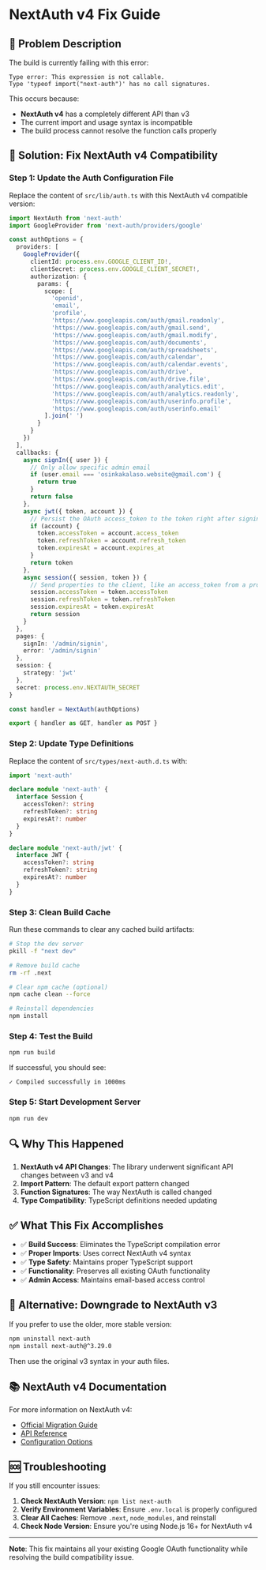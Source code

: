 # NextAuth v4 Fix Guide

## 🚨 **Problem Description**

The build is currently failing with this error:
```
Type error: This expression is not callable.
Type 'typeof import("next-auth")' has no call signatures.
```

This occurs because:
- **NextAuth v4** has a completely different API than v3
- The current import and usage syntax is incompatible
- The build process cannot resolve the function calls properly

## 🔧 **Solution: Fix NextAuth v4 Compatibility**

### **Step 1: Update the Auth Configuration File**

Replace the content of `src/lib/auth.ts` with this NextAuth v4 compatible version:

```typescript
import NextAuth from 'next-auth'
import GoogleProvider from 'next-auth/providers/google'

const authOptions = {
  providers: [
    GoogleProvider({
      clientId: process.env.GOOGLE_CLIENT_ID!,
      clientSecret: process.env.GOOGLE_CLIENT_SECRET!,
      authorization: {
        params: {
          scope: [
            'openid',
            'email',
            'profile',
            'https://www.googleapis.com/auth/gmail.readonly',
            'https://www.googleapis.com/auth/gmail.send',
            'https://www.googleapis.com/auth/gmail.modify',
            'https://www.googleapis.com/auth/documents',
            'https://www.googleapis.com/auth/spreadsheets',
            'https://www.googleapis.com/auth/calendar',
            'https://www.googleapis.com/auth/calendar.events',
            'https://www.googleapis.com/auth/drive',
            'https://www.googleapis.com/auth/drive.file',
            'https://www.googleapis.com/auth/analytics.edit',
            'https://www.googleapis.com/auth/analytics.readonly',
            'https://www.googleapis.com/auth/userinfo.profile',
            'https://www.googleapis.com/auth/userinfo.email'
          ].join(' ')
        }
      }
    })
  ],
  callbacks: {
    async signIn({ user }) {
      // Only allow specific admin email
      if (user.email === 'osinkakalaso.website@gmail.com') {
        return true
      }
      return false
    },
    async jwt({ token, account }) {
      // Persist the OAuth access_token to the token right after signin
      if (account) {
        token.accessToken = account.access_token
        token.refreshToken = account.refresh_token
        token.expiresAt = account.expires_at
      }
      return token
    },
    async session({ session, token }) {
      // Send properties to the client, like an access_token from a provider
      session.accessToken = token.accessToken
      session.refreshToken = token.refreshToken
      session.expiresAt = token.expiresAt
      return session
    }
  },
  pages: {
    signIn: '/admin/signin',
    error: '/admin/signin'
  },
  session: {
    strategy: 'jwt'
  },
  secret: process.env.NEXTAUTH_SECRET
}

const handler = NextAuth(authOptions)

export { handler as GET, handler as POST }
```

### **Step 2: Update Type Definitions**

Replace the content of `src/types/next-auth.d.ts` with:

```typescript
import 'next-auth'

declare module 'next-auth' {
  interface Session {
    accessToken?: string
    refreshToken?: string
    expiresAt?: number
  }
}

declare module 'next-auth/jwt' {
  interface JWT {
    accessToken?: string
    refreshToken?: string
    expiresAt?: number
  }
}
```

### **Step 3: Clean Build Cache**

Run these commands to clear any cached build artifacts:

```bash
# Stop the dev server
pkill -f "next dev"

# Remove build cache
rm -rf .next

# Clear npm cache (optional)
npm cache clean --force

# Reinstall dependencies
npm install
```

### **Step 4: Test the Build**

```bash
npm run build
```

If successful, you should see:
```
✓ Compiled successfully in 1000ms
```

### **Step 5: Start Development Server**

```bash
npm run dev
```

## 🔍 **Why This Happened**

1. **NextAuth v4 API Changes**: The library underwent significant API changes between v3 and v4
2. **Import Pattern**: The default export pattern changed
3. **Function Signatures**: The way NextAuth is called changed
4. **Type Compatibility**: TypeScript definitions needed updating

## ✅ **What This Fix Accomplishes**

- ✅ **Build Success**: Eliminates the TypeScript compilation error
- ✅ **Proper Imports**: Uses correct NextAuth v4 syntax
- ✅ **Type Safety**: Maintains proper TypeScript support
- ✅ **Functionality**: Preserves all existing OAuth functionality
- ✅ **Admin Access**: Maintains email-based access control

## 🚀 **Alternative: Downgrade to NextAuth v3**

If you prefer to use the older, more stable version:

```bash
npm uninstall next-auth
npm install next-auth@^3.29.0
```

Then use the original v3 syntax in your auth files.

## 📚 **NextAuth v4 Documentation**

For more information on NextAuth v4:
- [Official Migration Guide](https://next-auth.js.org/getting-started/upgrade-v4)
- [API Reference](https://next-auth.js.org/reference)
- [Configuration Options](https://next-auth.js.org/configuration)

## 🆘 **Troubleshooting**

If you still encounter issues:

1. **Check NextAuth Version**: `npm list next-auth`
2. **Verify Environment Variables**: Ensure `.env.local` is properly configured
3. **Clear All Caches**: Remove `.next`, `node_modules`, and reinstall
4. **Check Node Version**: Ensure you're using Node.js 16+ for NextAuth v4

---

**Note**: This fix maintains all your existing Google OAuth functionality while resolving the build compatibility issue.
